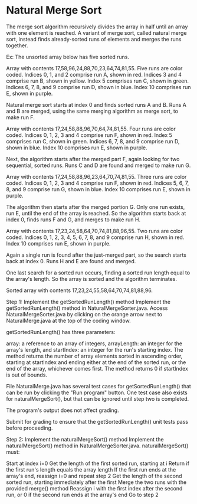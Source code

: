 # Natural Merge Sort

The merge sort algorithm recursively divides the array in half until an array with one element is reached. A variant of merge sort, called natural merge sort, instead finds already-sorted runs of elements and merges the runs together.

Ex: The unsorted array below has five sorted runs.

Array with contents 17,58,96,24,88,70,23,64,74,81,55. Five runs are color coded. Indices 0, 1, and 2 comprise run A, shown in red. Indices 3 and 4 comprise run B, shown in yellow. Index 5 comprises run C, shown in green. Indices 6, 7, 8, and 9 comprise run D, shown in blue. Index 10 comprises run E, shown in purple.

Natural merge sort starts at index 0 and finds sorted runs A and B. Runs A and B are merged, using the same merging algorithm as merge sort, to make run F.

Array with contents 17,24,58,88,96,70,64,74,81,55. Four runs are color coded. Indices 0, 1, 2, 3 and 4 comprise run F, shown in red. Index 5 comprises run C, shown in green. Indices 6, 7, 8, and 9 comprise run D, shown in blue. Index 10 comprises run E, shown in purple.

Next, the algorithm starts after the merged part F, again looking for two sequential, sorted runs. Runs C and D are found and merged to make run G.

Array with contents 17,24,58,88,96,23,64,70,74,81,55. Three runs are color coded. Indices 0, 1, 2, 3 and 4 comprise run F, shown in red. Indices 5, 6, 7, 8, and 9 comprise run G, shown in blue. Index 10 comprises run E, shown in purple.

The algorithm then starts after the merged portion G. Only one run exists, run E, until the end of the array is reached. So the algorithm starts back at index 0, finds runs F and G, and merges to make run H.

Array with contents 17,23,24,58,64,70,74,81,88,96,55. Two runs are color coded. Indices 0, 1, 2, 3, 4, 5, 6, 7, 8, and 9 comprise run H, shown in red. Index 10 comprises run E, shown in purple.

Again a single run is found after the just-merged part, so the search starts back at index 0. Runs H and E are found and merged.

One last search for a sorted run occurs, finding a sorted run length equal to the array's length. So the array is sorted and the algorithm terminates.

Sorted array with contents 17,23,24,55,58,64,70,74,81,88,96.

Step 1: Implement the getSortedRunLength() method
Implement the getSortedRunLength() method in NaturalMergeSorter.java. Access NaturalMergeSorter.java by clicking on the orange arrow next to NaturalMerge.java at the top of the coding window.

getSortedRunLength() has three parameters:

array: a reference to an array of integers,
arrayLength: an integer for the array's length, and
startIndex: an integer for the run's starting index.
The method returns the number of array elements sorted in ascending order, starting at startIndex and ending either at the end of the sorted run, or the end of the array, whichever comes first. The method returns 0 if startIndex is out of bounds.

File NaturalMerge.java has several test cases for getSortedRunLength() that can be run by clicking the "Run program" button. One test case also exists for naturalMergeSort(), but that can be ignored until step two is completed.

The program's output does not affect grading.

Submit for grading to ensure that the getSortedRunLength() unit tests pass before proceeding.

Step 2: Implement the naturalMergeSort() method
Implement the naturalMergeSort() method in NaturalMergeSorter.java. naturalMergeSort() must:

Start at index i=0
Get the length of the first sorted run, starting at i
Return if the first run's length equals the array length
If the first run ends at the array's end, reassign i=0 and repeat step 2
Get the length of the second sorted run, starting immediately after the first
Merge the two runs with the provided merge() method
Reassign i with the first index after the second run, or 0 if the second run ends at the array's end
Go to step 2
